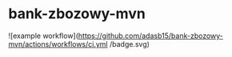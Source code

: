 # bank-zbozowy-mvn
![example workflow](https://github.com/adasb15/bank-zbozowy-mvn/actions/workflows/ci.yml
/badge.svg)

